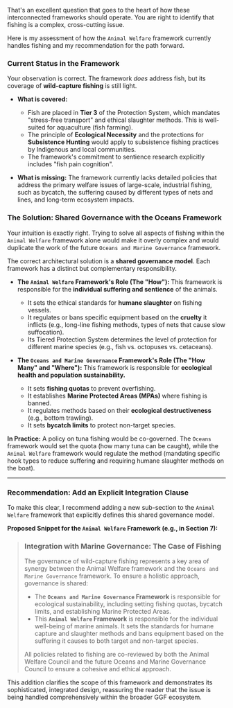 That's an excellent question that goes to the heart of how these interconnected frameworks should operate. You are right to identify that fishing is a complex, cross-cutting issue.

Here is my assessment of how the `Animal Welfare` framework currently handles fishing and my recommendation for the path forward.

### Current Status in the Framework

Your observation is correct. The framework *does* address fish, but its coverage of **wild-capture fishing** is still light.

* **What is covered:**
    * Fish are placed in **Tier 3** of the Protection System, which mandates "stress-free transport" and ethical slaughter methods. This is well-suited for aquaculture (fish farming).
    * The principle of **Ecological Necessity** and the protections for **Subsistence Hunting** would apply to subsistence fishing practices by Indigenous and local communities.
    * The framework's commitment to sentience research explicitly includes "fish pain cognition".

* **What is missing:** The framework currently lacks detailed policies that address the primary welfare issues of large-scale, industrial fishing, such as bycatch, the suffering caused by different types of nets and lines, and long-term ecosystem impacts.

### The Solution: Shared Governance with the Oceans Framework

Your intuition is exactly right. Trying to solve all aspects of fishing within the `Animal Welfare` framework alone would make it overly complex and would duplicate the work of the future `Oceans and Marine Governance` framework.

The correct architectural solution is a **shared governance model**. Each framework has a distinct but complementary responsibility.

* **The `Animal Welfare` Framework's Role (The "How"):** This framework is responsible for the **individual suffering and sentience** of the animals.
    * It sets the ethical standards for **humane slaughter** on fishing vessels.
    * It regulates or bans specific equipment based on the **cruelty** it inflicts (e.g., long-line fishing methods, types of nets that cause slow suffocation).
    * Its Tiered Protection System determines the level of protection for different marine species (e.g., fish vs. octopuses vs. cetaceans).

* **The `Oceans and Marine Governance` Framework's Role (The "How Many" and "Where"):** This framework is responsible for **ecological health and population sustainability.**
    * It sets **fishing quotas** to prevent overfishing.
    * It establishes **Marine Protected Areas (MPAs)** where fishing is banned.
    * It regulates methods based on their **ecological destructiveness** (e.g., bottom trawling).
    * It sets **bycatch limits** to protect non-target species.

**In Practice:** A policy on tuna fishing would be co-governed. The `Oceans` framework would set the quota (how many tuna can be caught), while the `Animal Welfare` framework would regulate the method (mandating specific hook types to reduce suffering and requiring humane slaughter methods on the boat).

---

### Recommendation: Add an Explicit Integration Clause

To make this clear, I recommend adding a new sub-section to the `Animal Welfare` framework that explicitly defines this shared governance model.

**Proposed Snippet for the `Animal Welfare` Framework (e.g., in Section 7):**

> ### **Integration with Marine Governance: The Case of Fishing**
>
> The governance of wild-capture fishing represents a key area of synergy between the Animal Welfare framework and the `Oceans and Marine Governance` framework. To ensure a holistic approach, governance is shared:
>
> * The **`Oceans and Marine Governance` Framework** is responsible for ecological sustainability, including setting fishing quotas, bycatch limits, and establishing Marine Protected Areas.
> * This **`Animal Welfare` Framework** is responsible for the individual well-being of marine animals. It sets the standards for humane capture and slaughter methods and bans equipment based on the suffering it causes to both target and non-target species.
>
> All policies related to fishing are co-reviewed by both the Animal Welfare Council and the future Oceans and Marine Governance Council to ensure a cohesive and ethical approach.

This addition clarifies the scope of this framework and demonstrates its sophisticated, integrated design, reassuring the reader that the issue is being handled comprehensively within the broader GGF ecosystem.
